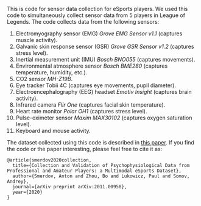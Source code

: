 This is code for sensor data collection for eSports players.
We used this code to simultaneously collect sensor data from 5 players in League of Legends.
The code collects data from the following sensors:

1. Electromyography sensor (EMG) _Grove EMG Sensor v1.1_ (captures muscle activity).
1. Galvanic skin response sensor (GSR) _Grove GSR Sensor v1.2_ (captures stress level).
1. Inertial measurement unit (IMU) _Bosch BNO055_ (captures movements).
1. Environmental atmosphere sensor _Bosch BME280_ (captures temperature, humidity, etc.).
1. CO2 sensor _MH-Z19B_.
1. Eye tracker Tobii 4C (captures eye movements, pupil diameter).
1. Electroencephalography (EEG) headset _Emotiv Insight_ (captures brain activity).
1. Infrared camera _Flir One_ (captures facial skin temperature).
1. Heart rate monitor _Polar OH1_ (captures stress level).
1. Pulse-oximeter sensor _Maxim MAX30102_ (captures oxygen saturation level).
1. Keyboard and mouse activity.

The dataset collected using this code is described in [this paper](https://arxiv.org/abs/2011.00958).
If you find the code or the paper interesting, please feel free to cite it as:

```
@article{smerdov2020collection,
  title={Collection and Validation of Psychophysiological Data from Professional and Amateur Players: a Multimodal eSports Dataset},
  author={Smerdov, Anton and Zhou, Bo and Lukowicz, Paul and Somov, Andrey},
  journal={arXiv preprint arXiv:2011.00958},
  year={2020}
}
```




